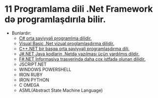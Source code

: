# 11 Programlama dili .Net Framework də programlaşdırıla bilir.
- Bunlardır:
    - [C# orta səviyyəli programlma dilidir.](https://en.wikipedia.org/wiki/C_Sharp_(programming_language))
    - [Visual Basic .Net vizual proglamlaşdırma dilidir.](https://visualstudio.microsoft.com/tr/vs/features/net-development/)
    - [C++.NET bir başqa orta səviyyəli programlaşdırma dili.](https://en.wikipedia.org/wiki/C%2B%2B)
    - [J#.NET Java kodlarin .Netdə yazılması üçün yardılmış dildir.](https://en.wikipedia.org/wiki/Visual_J_Sharp)
    - [F#.NET İnformasiya trasverində daha çox istfadə olunan dilidir.](https://fsharp.org/testimonials/#reminder-hero)
    - JSCRIPT.NET
    - WINDOWS POWERSHELL
    - IRON RUBY
    - IRON PYTHON
    - C OMEGA
    - ASML(Abstract State Machine Language)


